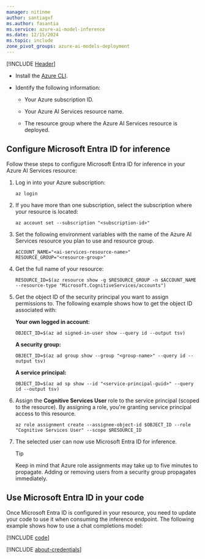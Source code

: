 ```yaml
---
manager: nitinme
author: santiagxf
ms.author: fasantia 
ms.service: azure-ai-model-inference
ms.date: 12/15/2024
ms.topic: include
zone_pivot_groups: azure-ai-models-deployment
---
```


[!INCLUDE [Header](intro.md)]  

* Install the [Azure CLI](/cli/azure/).

* Identify the following information:

  * Your Azure subscription ID.

  * Your Azure AI Services resource name.

  * The resource group where the Azure AI Services resource is deployed.


## Configure Microsoft Entra ID for inference

Follow these steps to configure Microsoft Entra ID for inference in your Azure AI Services resource:


1. Log in into your Azure subscription:

    ```azurecli
    az login
    ```

2. If you have more than one subscription, select the subscription where your resource is located:

    ```azurecli
    az account set --subscription "<subscription-id>"
    ```

3. Set the following environment variables with the name of the Azure AI Services resource you plan to use and resource group.

    ```azurecli
    ACCOUNT_NAME="<ai-services-resource-name>"
    RESOURCE_GROUP="<resource-group>"
    ```

4. Get the full name of your resource:

    ```azurecli
    RESOURCE_ID=$(az resource show -g $RESOURCE_GROUP -n $ACCOUNT_NAME --resource-type "Microsoft.CognitiveServices/accounts")
    ```

5. Get the object ID of the security principal you want to assign permissions to. The following example shows how to get the object ID associated with:
    
    __Your own logged in account:__

    ```azurecli
    OBJECT_ID=$(az ad signed-in-user show --query id --output tsv)
    ```

    __A security group:__

    ```azurecli
    OBJECT_ID=$(az ad group show --group "<group-name>" --query id --output tsv)
    ```

    __A service principal:__

    ```azurecli
    OBJECT_ID=$(az ad sp show --id "<service-principal-guid>" --query id --output tsv)
    ```
    
6. Assign the **Cognitive Services User** role to the service principal (scoped to the resource). By assigning a role, you're granting service principal access to this resource.

    ```azurecli
    az role assignment create --assignee-object-id $OBJECT_ID --role "Cognitive Services User" --scope $RESOURCE_ID
    ```

8.  The selected user can now use Microsoft Entra ID for inference.

    > [!TIP]
    > Keep in mind that Azure role assignments may take up to five minutes to propagate. Adding or removing users from a security group propagates immediately.


## Use Microsoft Entra ID in your code

Once Microsoft Entra ID is configured in your resource, you need to update your code to use it when consuming the inference endpoint. The following example shows how to use a chat completions model:

[!INCLUDE [code](../code-create-chat-client-entra.md)]

[!INCLUDE [about-credentials](about-credentials.md)]